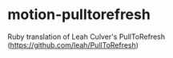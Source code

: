 motion-pulltorefresh
====================

Ruby translation of Leah Culver's PullToRefresh (https://github.com/leah/PullToRefresh)
